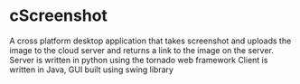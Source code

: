 cScreenshot
===========

A cross platform desktop application that takes screenshot and uploads the image to the cloud server and returns a link to the image on the server.
Server is written in python using the tornado web framework
Client is written in Java, GUI built using swing library
